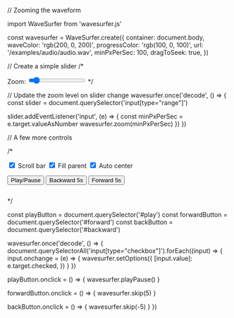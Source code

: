 // Zooming the waveform

import WaveSurfer from 'wavesurfer.js'

const wavesurfer = WaveSurfer.create({
container: document.body,
waveColor: 'rgb(200, 0, 200)',
progressColor: 'rgb(100, 0, 100)',
url: '/examples/audio/audio.wav',
minPxPerSec: 100,
dragToSeek: true,
})

// Create a simple slider
/\*

<html>
  <label>
    Zoom: <input type="range" min="10" max="1000" value="100" />
  </label>
</html>
*/

// Update the zoom level on slider change
wavesurfer.once('decode', () => {
const slider = document.querySelector('input[type="range"]')

slider.addEventListener('input', (e) => {
const minPxPerSec = e.target.valueAsNumber
wavesurfer.zoom(minPxPerSec)
})
})

// A few more controls

/\*

<html>
  <label><input type="checkbox" checked value="scrollbar" /> Scroll bar</label>
  <label><input type="checkbox" checked value="fillParent" /> Fill parent</label>
  <label><input type="checkbox" checked value="autoCenter" /> Auto center</label>

  <div style="margin: 1em 0 2em;">
    <button id="play">Play/Pause</button>
    <button id="backward">Backward 5s</button>
    <button id="forward">Forward 5s</button>
  </div>
</html>
*/

const playButton = document.querySelector('#play')
const forwardButton = document.querySelector('#forward')
const backButton = document.querySelector('#backward')

wavesurfer.once('decode', () => {
document.querySelectorAll('input[type="checkbox"]').forEach((input) => {
input.onchange = (e) => {
wavesurfer.setOptions({
[input.value]: e.target.checked,
})
}
})

playButton.onclick = () => {
wavesurfer.playPause()
}

forwardButton.onclick = () => {
wavesurfer.skip(5)
}

backButton.onclick = () => {
wavesurfer.skip(-5)
}
})
